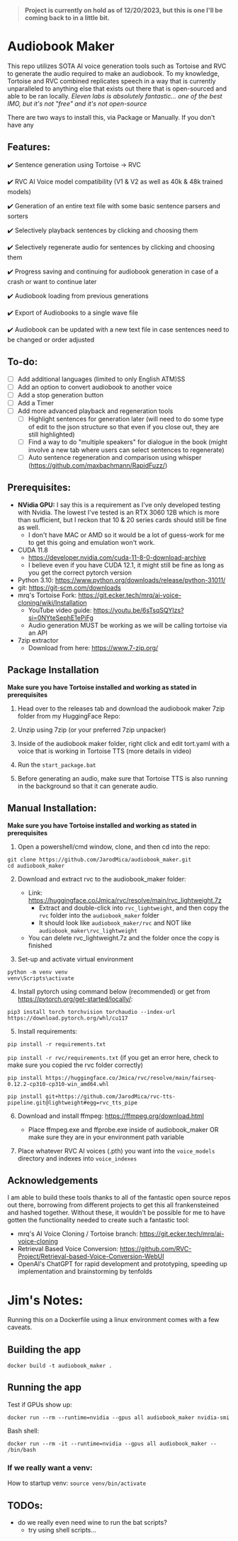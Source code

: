 > **Project is currently on hold as of 12/20/2023, but this is one I'll be coming back to in a little bit.**

# Audiobook Maker

This repo utilizes SOTA AI voice generation tools such as Tortoise and RVC to generate the audio required to make an audiobook. To my knowledge, Tortoise and RVC combined replicates speech in a way that is currently unparalleled to anything else that exists out there that is open-sourced and able to be ran locally. _Eleven labs is absolutely fantastic... one of the best IMO, but it's not "free" and it's not open-source_

There are two ways to install this, via Package or Manually. If you don't have any

## Features:

:heavy_check_mark: Sentence generation using Tortoise -> RVC

:heavy_check_mark: RVC AI Voice model compatibility (V1 & V2 as well as 40k & 48k trained models)

:heavy_check_mark: Generation of an entire text file with some basic sentence parsers and sorters

:heavy_check_mark: Selectively playback sentences by clicking and choosing them

:heavy_check_mark: Selectively regenerate audio for sentences by clicking and choosing them

:heavy_check_mark: Progress saving and continuing for audiobook generation in case of a crash or want to continue later

:heavy_check_mark: Audiobook loading from previous generations

:heavy_check_mark: Export of Audiobooks to a single wave file

:heavy_check_mark: Audiobook can be updated with a new text file in case sentences need to be changed or order adjusted

## To-do:

- [ ] Add additional languages (limited to only English ATM)SS
- [ ] Add an option to convert audiobook to another voice
- [ ] Add a stop generation button
- [ ] Add a Timer
- [ ] Add more advanced playback and regeneration tools
  - [ ] Highlight sentences for generation later (will need to do some type of edit to the json structure so that even if you close out, they are still highlighted)
  - [ ] Find a way to do "multiple speakers" for dialogue in the book (might involve a new tab where users can select sentences to regenerate)
  - [ ] Auto sentence regeneration and comparison using whisper (https://github.com/maxbachmann/RapidFuzz/)

## Prerequisites:

- **NVidia GPU:** I say this is a requirement as I've only developed testing with Nvidia. The lowest I've tested is an RTX 3060 12B which is more than sufficient, but I reckon that 10 & 20 series cards should still be fine as well.
  - I don't have MAC or AMD so it would be a lot of guess-work for me to get this going and emulation won't work.
- CUDA 11.8
  - https://developer.nvidia.com/cuda-11-8-0-download-archive
  - I believe even if you have CUDA 12.1, it might still be fine as long as you get the correct pytorch version
- Python 3.10: https://www.python.org/downloads/release/python-31011/
- git: https://git-scm.com/downloads
- mrq's Tortoise Fork: https://git.ecker.tech/mrq/ai-voice-cloning/wiki/Installation
  - YouTube video guide: https://youtu.be/6sTsqSQYIzs?si=0NYteSephE1ePiFg
  - Audio generation MUST be working as we will be calling tortoise via an API
- 7zip extractor
  - Download from here: https://www.7-zip.org/

## Package Installation

**Make sure you have Tortoise installed and working as stated in prerequisites**

1. Head over to the releases tab and download the audiobook maker 7zip folder from my HuggingFace Repo:

2. Unzip using 7zip (or your preferred 7zip unpacker)

3. Inside of the audiobook maker folder, right click and edit tort.yaml with a voice that is working in Tortoise TTS (more details in video)

4. Run the `start_package.bat`

5. Before generating an audio, make sure that Tortoise TTS is also running in the background so that it can generate audio.

## Manual Installation:

**Make sure you have Tortoise installed and working as stated in prerequisites**

1. Open a powershell/cmd window, clone, and then cd into the repo:

```
git clone https://github.com/JarodMica/audiobook_maker.git
cd audiobook_maker
```

2. Download and extract rvc to the audiobook_maker folder:

   - Link: https://huggingface.co/Jmica/rvc/resolve/main/rvc_lightweight.7z
     - Extract and double-click into `rvc_lightweight`, and then copy the `rvc` folder into the `audiobook_maker` folder
     - It should look like `audiobook_maker/rvc` and NOT like `audiobook_maker\rvc_lightweight`
   - You can delete rvc_lightweight.7z and the folder once the copy is finished

3. Set-up and activate virtual environment

```
python -m venv venv
venv\Scripts\activate
```

4. Install pytorch using command below (recommended) or get from https://pytorch.org/get-started/locally/:

`pip3 install torch torchvision torchaudio --index-url https://download.pytorch.org/whl/cu117`

5. Install requirements:

`pip install -r requirements.txt`

`pip install -r rvc/requirements.txt` (if you get an error here, check to make sure you copied the rvc folder correctly)

`pip install https://huggingface.co/Jmica/rvc/resolve/main/fairseq-0.12.2-cp310-cp310-win_amd64.whl`

`pip install git+https://github.com/JarodMica/rvc-tts-pipeline.git@lightweight#egg=rvc_tts_pipe`

6. Download and install ffmpeg: https://ffmpeg.org/download.html

   - Place ffmpeg.exe and ffprobe.exe inside of audiobook_maker OR make sure they are in your environment path variable

7. Place whatever RVC AI voices (.pth) you want into the `voice_models` directory and indexes into `voice_indexes`

## Acknowledgements

I am able to build these tools thanks to all of the fantastic open source repos out there, borrowing from different projects to get this all frankensteined and hashed together. Without these, it wouldn't be possible for me to have gotten the functionality needed to create such a fantastic tool:

- mrq's AI Voice Cloning / Tortoise branch: https://git.ecker.tech/mrq/ai-voice-cloning
- Retrieval Based Voice Conversion: https://github.com/RVC-Project/Retrieval-based-Voice-Conversion-WebUI
- OpenAI's ChatGPT for rapid development and prototyping, speeding up implementation and brainstorming by tenfolds

# Jim's Notes:

Running this on a Dockerfile using a linux environment comes with a few caveats.

## Building the app

```
docker build -t audiobook_maker .
```

## Running the app

Test if GPUs show up:

```
docker run --rm --runtime=nvidia --gpus all audiobook_maker nvidia-smi
```

Bash shell:

```
docker run --rm -it --runtime=nvidia --gpus all audiobook_maker -- /bin/bash
```

### If we really want a venv:

How to startup venv: `source venv/bin/activate`

## TODOs:

- do we really even need wine to run the bat scripts?
  - try using shell scripts...
